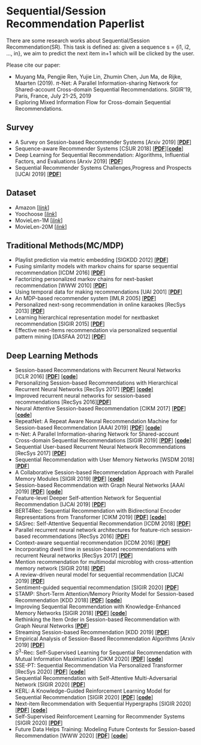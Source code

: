 # Sequential/Session Recommendation Paperlist 

There are some research works about Sequential/Session Recommendation(SR). This task is defined as: given a sequence s = {i1, i2, ..., in}, we aim to predict the next item in+1 which will be clicked by the user.

Please cite our paper: 
- Muyang Ma, Pengjie Ren, Yujie Lin, Zhumin Chen, Jun Ma, de Rijke, Maarten (2019). $\pi$-Net: A Parallel Information-sharing Network for Shared-account Cross-domain Sequential Recommendations. SIGIR'19, Paris, France, July 21-25, 2019
- Exploring Mixed Information Flow for Cross-domain Sequential Recommendations.


## Survey
- A Survey on Session-based Recommender Systems [Arxiv 2019] [[__PDF__]](https://arxiv.org/abs/1902.04864)
- Sequence-aware Recommender Systems [CSUR 2018] [[__PDF__]](https://arxiv.org/pdf/1802.08452.pdf)[[__code__]](https://github.com/mquad/sars_tutorial)
- Deep Learning for Sequential Recommendation: Algorithms, Influential Factors, and Evaluations [Arxiv 2019] [[__PDF__]](https://arxiv.org/abs/1905.01997)
- Sequential Recommender Systems  Challenges,Progress and Prospects [IJCAI 2019] [[__PDF__]](https://www.ijcai.org/Proceedings/2019/0883.pdf)

## Dataset
- Amazon [[_link_]](http://jmcauley.ucsd.edu/data/amazon/)
- Yoochoose [[_link_]](https://2015.recsyschallenge.com/challenge.html)
- MovieLen-1M [[_link_]](https://grouplens.org/datasets/movielens/1m/)
- MovieLen-20M [[_link_]](https://grouplens.org/datasets/movielens/20m/)

## Traditional Methods(MC/MDP)

- Playlist prediction via metric embedding [SIGKDD 2012] [[__PDF__]](http://www.cs.cornell.edu/~jlmo/kdd12.pdf)
- Fusing similarity models with markov chains for sparse sequential recommendation [ICDM 2016] [[__PDF__]](https://cseweb.ucsd.edu/~jmcauley/pdfs/icdm16a.pdf)
- Factorizing personalized markov chains for next-basket recommendation [WWW 2010] [[__PDF__]](http://ramb.ethz.ch/CDstore/www2010/www/p811.pdf)
- Using temporal data for making recommendations [UAI 2001] [[__PDF__]](https://arxiv.org/ftp/arxiv/papers/1301/1301.2320.pdf)
- An MDP-based recommender system [IMLR 2005] [[__PDF__]](https://www.jmlr.org/papers/volume6/shani05a/shani05a.pdf)
- Personalized next-song recommendation in online karaokes [RecSys 2013] [[__PDF__]](https://dl.acm.org/doi/10.1145/2507157.2507215)
- Learning hierarchical representation model for nextbasket recommendation [SIGIR 2015] [[__PDF__]](https://dl.acm.org/doi/10.1145/2766462.2767694)
- Effective next-items recommendation via personalized sequential pattern mining [DASFAA 2012] [[__PDF__]](https://www.researchgate.net/publication/262275934_Effective_Next-Items_Recommendation_via_Personalized_Sequential_Pattern_Mining)

## Deep Learning Methods

- Session-based Recommendations with Recurrent Neural Networks [ICLR 2016] [[__PDF__]](https://arxiv.org/pdf/1511.06939) [[__code__]](https://github.com/hidasib/GRU4Rec)
- Personalizing Session-based Recommendations with Hierarchical Recurrent Neural Networks [RecSys 2017] [[__PDF__]](https://arxiv.org/pdf/1706.04148) [[__code__]](https://github.com/mquad/hgru4rec)
- Improved recurrent neural networks for session-based recommendations [RecSys 2016][[__PDF__]](https://arxiv.org/abs/1606.08117)
- Neural Attentive Session-based Recommendation [CIKM 2017] [[__PDF__]](https://arxiv.org/pdf/1711.04725) [[__code__]](https://github.com/lijingsdu/sessionRec_NARM)
- RepeatNet: A Repeat Aware Neural Recommendation Machine for Session-based Recommendation [AAAI 2019] [[__PDF__]](https://arxiv.org/abs/1812.02646) [[__code__]](https://github.com/PengjieRen/RepeatNet)
- π-Net: A Parallel Information-sharing Network for Shared-account Cross-domain Sequential Recommendations [SIGIR 2019] [[__PDF__]](https://dl.acm.org/doi/10.1145/3331184.3331200) [[__code__]](https://bitbucket.org/Catherine_Ma/sigir2019_muyang_recommendation/)
- Sequential User-based Recurrent Neural Network Recommendations [RecSys 2017] [[__PDF__]](https://cseweb.ucsd.edu/classes/fa17/cse291-b/reading/p152-donkers.pdf)
- Sequential Recommendation with User Memory Networks [WSDM 2018] [[__PDF__]](https://dl.acm.org/doi/abs/10.1145/3159652.3159668)
- A Collaborative Session-based Recommendation Approach with Parallel Memory Modules [SIGIR 2019] [[__PDF__]](https://dl.acm.org/doi/abs/10.1145/3331184.3331210) [[__code__]](https://github.com/wmeirui/CSRM_SIGIR2019)
- Session-based Recommendation with Graph Neural Networks [AAAI 2019] [[__PDF__]](https://arxiv.org/pdf/1811.00855) [[__code__]](https://github.com/CRIPAC-DIG/SR-GNN)
- Feature-level Deeper Self-attention Network for Sequential Recommendation [IJCAI 2019] [[__PDF__]](https://www.ijcai.org/Proceedings/2019/0600.pdf)
- BERT4Rec: Sequential Recommendation with Bidirectional Encoder Representations from Transformer [CIKM 2019] [[__PDF__]](https://arxiv.org/abs/1904.06690) [[__code__]](https://github.com/FeiSun/BERT4Rec)
- SASrec: Self-Attentive Sequential Recommendation [ICDM 2018] [[__PDF__]](https://arxiv.org/abs/1808.09781)
- Parallel recurrent neural network architectures for feature-rich session-based recommendations [RecSys 2016] [[__PDF__]](https://dl.acm.org/doi/10.1145/2959100.2959167)
- Context-aware sequential recommendation [ICDM 2016] [[__PDF__]](https://arxiv.org/abs/1609.05787)
- Incorporating dwell time in session-based recommendations with recurrent Neural networks [RecSys 2017] [[__PDF__]](http://ceur-ws.org/Vol-1922/paper11.pdf)
- Mention recommendation for multimodal microblog with cross-attention memory network [SIGIR 2018] [[__PDF__]](https://dl.acm.org/doi/10.1145/3209978.3210026)
- A review-driven neural model for sequential recommendation [IJCAI 2019] [[__PDF__]](https://arxiv.org/abs/1907.00590)
- Sentiment-guided sequential recommendation [SIGIR 2020] [[__PDF__]](https://dl.acm.org/doi/pdf/10.1145/3397271.3401330)
- STAMP: Short-Term Attention/Memory Priority Model for Session-based Recommendation [KDD 2018] [[__PDF__]](https://dl.acm.org/ft_gateway.cfm?id=3219950&type=pdf) [[__code__]](https://github.com/uestcnlp/STAMP)
- Improving Sequential Recommendation with Knowledge-Enhanced Memory Networks [SIGIR 2018] [[__PDF__]](https://dl.acm.org/doi/abs/10.1145/3209978.3210017) [[__code__]](https://github.com/RUCDM/KSR) 
- Rethinking the Item Order in Session-based Recommendation with Graph Neural Networks [[__PDF__]](https://arxiv.org/abs/1911.11942)
- Streaming Session-based Recommendation [KDD 2019] [[__PDF__]](https://dl.acm.org/doi/abs/10.1145/3292500.3330839)
- Empirical Analysis of Session-Based Recommendation Algorithms [Arxiv 2019] [[__PDF__]](https://arxiv.org/pdf/1910.12781)
- $S^3$-Rec: Self-Supervised Learning for Sequential Recommendation with Mutual Information Maximization [CIKM 2020] [[__PDF__]](https://arxiv.org/abs/2008.07873) [[__code__]](https://github.com/aHuiWang/CIKM2020-S3Rec)
- SSE-PT: Sequential Recommendation Via Personalized Transformer [RecSys 2020] [[__PDF__]](https://dl.acm.org/doi/pdf/10.1145/3383313.3412258) [[__code__]](https://github.com/SSE-PT/SSE-PT)
- Sequential Recommendation with Self-Attentive Multi-Adversarial Network [SIGIR 2020] [[__PDF__]](https://arxiv.org/abs/2005.10602)
- KERL: A Knowledge-Guided Reinforcement Learning Model for Sequential Recommendation [SIGIR 2020] [[__PDF__]](https://github.com/fanyubupt/KERL) [[__code__]](https://github.com/fanyubupt/KERL)
- Next-item Recommendation with Sequential Hypergraphs [SIGIR 2020] [[__PDF__]](http://people.tamu.edu/~jwang713/pubs/HyperRec-sigir2020.pdf) [[__code__]](https://github.com/wangjlgz/HyperRec)
- Self-Supervised Reinforcement Learning for Recommender Systems [SIGIR 2020] [[__PDF__]](https://arxiv.org/abs/2006.05779)
- Future Data Helps Training: Modeling Future Contexts for Session-based Recommendation [WWW 2020] [[__PDF__]](https://arxiv.org/abs/1906.04473) [[__code__]](https://github.com/fajieyuan/grec)
